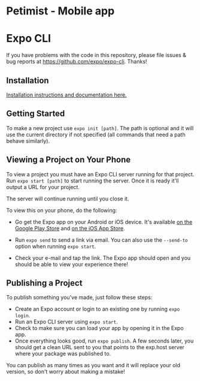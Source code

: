 # Petimist - Mobile app

# Expo CLI

If you have problems with the code in this repository, please file issues & bug reports
at https://github.com/expo/expo-cli. Thanks!

## Installation

[Installation instructions and documentation here.](https://docs.expo.io/workflow/expo-cli/#installation)

## Getting Started

To make a new project use `expo init [path]`. The path is optional and it will use the current directory if not specified (all commands that need a path behave similarly).

## Viewing a Project on Your Phone

To view a project you must have an Expo CLI server running for that project. Run `expo start [path]` to start running the server. Once it is ready it'll output a URL for your project.

The server will continue running until you close it.

To view this on your phone, do the following:

- Go get the Expo app on your Android or iOS device. It's available [on the Google Play Store](https://play.google.com/store/apps/details?id=host.exp.exponent) and [on the iOS App Store](https://itunes.com/apps/exponent).

- Run `expo send` to send a link via email. You can also use the `--send-to` option when running `expo start`.

- Check your e-mail and tap the link. The Expo app should open and you should be able to view your experience there!

## Publishing a Project

To publish something you've made, just follow these steps:

- Create an Expo account or login to an existing one by running `expo login`.
- Run an Expo CLI server using `expo start`.
- Check to make sure you can load your app by opening it in the Expo app.
- Once everything looks good, run `expo publish`. A few seconds later, you should get a clean URL sent to you that points to the exp.host server where your package was published to.

You can publish as many times as you want and it will replace your old version, so don't worry about making a mistake!
